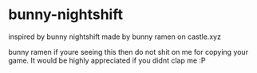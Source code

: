 # bunny-nightshift

inspired by bunny nightshift made by bunny ramen on castle.xyz

bunny ramen if youre seeing this then do not shit on me for copying your game. It would be highly appreciated if you didnt clap me :P